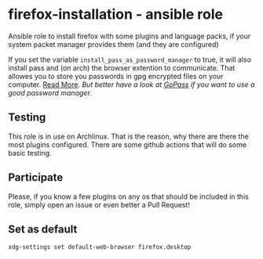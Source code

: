  firefox-installation - ansible role
=======================================
Ansible role to install firefox with some plugins and language packs, if your system packet manager provides them (and they are configured)

If you set the variable ``install_pass_as_password_manager`` to true, it will also install pass and (on arch) the browser extention to communicate. That allowes you to store you passwords in gpg encrypted files on your computer. [Read More](https://www.passwordstore.org/). *But better have a look at [GoPass](https://www.gopass.pw/) if you want to use a good password manager.*


 Testing
----------

This role is in use on Archlinux.
That is the reason, why there are there the most plugins configured.
There are some github actions that will do some basic testing.

 Participate
--------------
Please, if you know a few plugins on any os that should be included in this role, simply open an issue or even better a Pull Request!

 Set as default
------------------
```
xdg-settings set default-web-browser firefox.desktop
```
